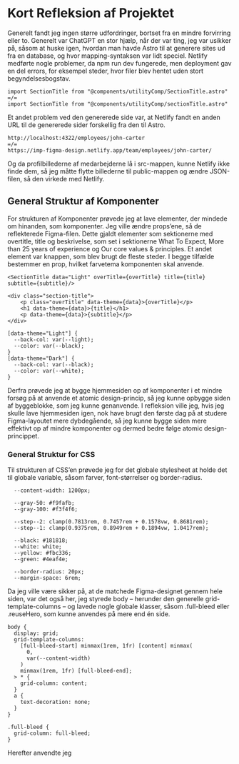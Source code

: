 # Kort Refleksion af Projektet

Generelt fandt jeg ingen større udfordringer, bortset fra en mindre forvirring eller to. Generelt var ChatGPT en stor hjælp, når der var ting, jeg var usikker på, såsom at huske igen, hvordan man havde Astro til at generere sites ud fra en database, og hvor mapping-syntaksen var lidt speciel. Netlify medførte nogle problemer, da npm run dev fungerede, men deployment gav en del errors, for eksempel steder, hvor filer blev hentet uden stort begyndelsesbogstav.

```astro
import SectionTitle from "@components/utilityComp/SectionTitle.astro"
=/=
import SectionTitle from "@components/utilityComp/sectionTitle.astro"
```

Et andet problem ved den genererede side var, at Netlify fandt en anden URL til de genererede sider forskellig fra den til Astro.

```astro
http://localhost:4322/employees/john-carter
=/=
https://imp-figma-design.netlify.app/team/employees/john-carter/
```

Og da profilbillederne af medarbejderne lå i src-mappen, kunne Netlify ikke finde dem, så jeg måtte flytte billederne til public-mappen og ændre JSON-filen, så den virkede med Netlify.

## General Struktur af Komponenter

For strukturen af Komponenter prøvede jeg at lave elementer, der mindede om hinanden, som komponenter. Jeg ville ændre props’ene, så de reflekterede Figma-filen. Dette gjaldt elementer som sektionerne med overtitle, title og beskrivelse, som set i sektionerne What To Expect, More than 25 years of experience og Our core values & principles. Et andet element var knappen, som blev brugt de fleste steder. I begge tilfælde bestemmer en prop, hvilket farvetema komponenten skal anvende.

```astro
<SectionTitle data="Light" overTitle={overTitle} title={title} subtitle={subtitle}/>

<div class="section-title">
    <p class="overTitle" data-theme={data}>{overTitle}</p>
    <h1 data-theme={data}>{title}</h1>
    <p data-theme={data}>{subtitle}</p>
</div>

[data-theme="Light"] {
  --back-col: var(--light);
  --color: var(--black);
}
[data-theme="Dark"] {
  --back-col: var(--black);
  --color: var(--white);
}
```

Derfra prøvede jeg at bygge hjemmesiden op af komponenter i et mindre forsøg på at anvende et atomic design-princip, så jeg kunne opbygge siden af byggeblokke, som jeg kunne genanvende. I refleksion ville jeg, hvis jeg skulle lave hjemmesiden igen, nok have brugt den første dag på at studere Figma-layoutet mere dybdegående, så jeg kunne bygge siden mere effektivt op af mindre komponenter og dermed bedre følge atomic design-princippet.

### General Struktur for CSS

Til strukturen af CSS’en prøvede jeg for det globale stylesheet at holde det til globale variable, såsom farver, font-størrelser og border-radius.

```astro
  --content-width: 1200px;

  --gray-50: #f9fafb;
  --gray-100: #f3f4f6;

  --step--2: clamp(0.7813rem, 0.7457rem + 0.1578vw, 0.8681rem);
  --step--1: clamp(0.9375rem, 0.8949rem + 0.1894vw, 1.0417rem);

  --black: #181818;
  --white: white;
  --yellow: #fbc336;
  --green: #4eaf4e;

  --border-radius: 20px;
  --margin-space: 6rem;
```

Da jeg ville være sikker på, at de matchede Figma-designet gennem hele siden, var det også her, jeg styrede body – herunder den generelle grid-template-columns – og lavede nogle globale klasser, såsom .full-bleed eller .reuseHero, som kunne anvendes på mere end én side.

```astro
body {
  display: grid;
  grid-template-columns:
    [full-bleed-start] minmax(1rem, 1fr) [content] minmax(
      0,
      var(--content-width)
    )
    minmax(1rem, 1fr) [full-bleed-end];
  > * {
    grid-column: content;
  }
  a {
    text-decoration: none;
  }
}

.full-bleed {
  grid-column: full-bleed;
}
```

Herefter anvendte jeg <style> inde i hvert separat komponent, hvor jeg prøvede at anvende de variabler, jeg havde defineret i den globale CSS, og samtidig prøve at neste så meget som muligt. Jeg forsøgte at give en sektion en generel klasse, ofte .content, som ville være mit referencepunkt i <style> for nesting, og muligvis dele komponenter op i to primære klasser, som ville styre styling og nesting.

```astro
    <div class="content">
        <div class="info">
        <SectionTitle data="Light" overTitle="OUR VISION" title="Turn your ideas into reality." subtitle="Capitalize on low hanging fruit to identify a ballpark value added activity beta test. Override the digital divide with additional from DevOps."/>
            <ul class="icon-list">
                <li>
                    <Image class="icon" src={Tick} alt="Tick" />
                    Bring to the table win-win survival strategies to ensure proactive domination. At the end of the day.</li>
                <li>
                    <Image class="icon" src={Tick} alt="Tick" />
                    Identify opportunities to optimize processes and implement impactful solutions with measurable results.</li>
            </ul>
        </div>
        <Image class="pattern" src={Pattern2} alt="pattern" />
        <Image class="img" src={vision} alt="Experts" />
    </div>

    .content {
        display: grid;
        gap: 5rem;
        grid-template-columns: 4fr 3fr;
        grid-template-rows: 1fr 346px;
        margin-top: var(--margin-space);
        margin-bottom: 3rem;
        position: relative;
            .pattern {
                position: absolute;
                scale: 1;
                right: -80px;
                top: 0;
                z-index: -2;
            }
            &::after {
                top: 40px;
                right: -40px;
                content: "";
                position: absolute;
                height: 183px;
                width: 164px;
                border-radius: var(--border-radius);
                background-color: var(--green);
                z-index: -1;
            }
        .img {
            margin-top: -1rem;
            align-self: stretch;
            width: 100%;
            object-fit: cover;
            grid-row: 2;
            border-radius: var(--border-radius);


        }

    }

```
